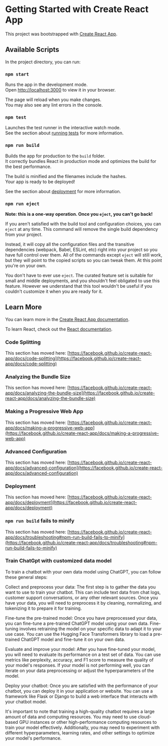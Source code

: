 # Getting Started with Create React App

This project was bootstrapped with [Create React App](https://github.com/facebook/create-react-app).

## Available Scripts

In the project directory, you can run:

### `npm start`

Runs the app in the development mode.\
Open [http://localhost:3000](http://localhost:3000) to view it in your browser.

The page will reload when you make changes.\
You may also see any lint errors in the console.

### `npm test`

Launches the test runner in the interactive watch mode.\
See the section about [running tests](https://facebook.github.io/create-react-app/docs/running-tests) for more information.

### `npm run build`

Builds the app for production to the `build` folder.\
It correctly bundles React in production mode and optimizes the build for the best performance.

The build is minified and the filenames include the hashes.\
Your app is ready to be deployed!

See the section about [deployment](https://facebook.github.io/create-react-app/docs/deployment) for more information.

### `npm run eject`

**Note: this is a one-way operation. Once you `eject`, you can't go back!**

If you aren't satisfied with the build tool and configuration choices, you can `eject` at any time. This command will remove the single build dependency from your project.

Instead, it will copy all the configuration files and the transitive dependencies (webpack, Babel, ESLint, etc) right into your project so you have full control over them. All of the commands except `eject` will still work, but they will point to the copied scripts so you can tweak them. At this point you're on your own.

You don't have to ever use `eject`. The curated feature set is suitable for small and middle deployments, and you shouldn't feel obligated to use this feature. However we understand that this tool wouldn't be useful if you couldn't customize it when you are ready for it.

## Learn More

You can learn more in the [Create React App documentation](https://facebook.github.io/create-react-app/docs/getting-started).

To learn React, check out the [React documentation](https://reactjs.org/).

### Code Splitting

This section has moved here: [https://facebook.github.io/create-react-app/docs/code-splitting](https://facebook.github.io/create-react-app/docs/code-splitting)

### Analyzing the Bundle Size

This section has moved here: [https://facebook.github.io/create-react-app/docs/analyzing-the-bundle-size](https://facebook.github.io/create-react-app/docs/analyzing-the-bundle-size)

### Making a Progressive Web App

This section has moved here: [https://facebook.github.io/create-react-app/docs/making-a-progressive-web-app](https://facebook.github.io/create-react-app/docs/making-a-progressive-web-app)

### Advanced Configuration

This section has moved here: [https://facebook.github.io/create-react-app/docs/advanced-configuration](https://facebook.github.io/create-react-app/docs/advanced-configuration)

### Deployment

This section has moved here: [https://facebook.github.io/create-react-app/docs/deployment](https://facebook.github.io/create-react-app/docs/deployment)

### `npm run build` fails to minify

This section has moved here: [https://facebook.github.io/create-react-app/docs/troubleshooting#npm-run-build-fails-to-minify](https://facebook.github.io/create-react-app/docs/troubleshooting#npm-run-build-fails-to-minify)


### Train ChatGpt with customized data model

To train a chatbot with your own data model using ChatGPT, you can follow these general steps:

Collect and preprocess your data: The first step is to gather the data you want to use to train your chatbot. This can include text data from chat logs, customer support conversations, or any other relevant sources. Once you have your data, you will need to preprocess it by cleaning, normalizing, and tokenizing it to prepare it for training.

Fine-tune the pre-trained model: Once you have preprocessed your data, you can fine-tune a pre-trained ChatGPT model using your own data. Fine-tuning involves retraining the model on your specific data to adapt it to your use case. You can use the Hugging Face Transformers library to load a pre-trained ChatGPT model and fine-tune it on your own data.

Evaluate and improve your model: After you have fine-tuned your model, you will need to evaluate its performance on a test set of data. You can use metrics like perplexity, accuracy, and F1 score to measure the quality of your model's responses. If your model is not performing well, you can iterate on your data preprocessing or adjust the hyperparameters of the model.

Deploy your chatbot: Once you are satisfied with the performance of your chatbot, you can deploy it in your application or website. You can use a framework like Flask or Django to build a web interface that interacts with your chatbot model.

It's important to note that training a high-quality chatbot requires a large amount of data and computing resources. You may need to use cloud-based GPU instances or other high-performance computing resources to train your model effectively. Additionally, you may need to experiment with different hyperparameters, learning rates, and other settings to optimize your model's performance.

